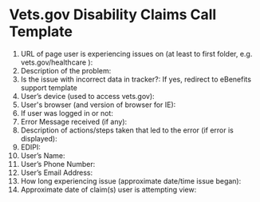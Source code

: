 # Vets.gov Disability Claims Call Template

1. URL of page user is experiencing issues on (at least to first folder, e.g. vets.gov/healthcare ):
2. Description of the problem:
3. Is the issue with incorrect data in tracker?: If yes, redirect to eBenefits support template
4. User’s device (used to access vets.gov):
5. User's browser (and version of browser for IE):
6. If user was logged in or not:
7. Error Message received (if any):
8. Description of actions/steps taken that led to the error (if error is displayed):
9. EDIPI:
10. User’s Name:
11. User’s Phone Number:
12. User’s Email Address:
13. How long experiencing issue (approximate date/time issue began):
14. Approximate date of claim(s) user is attempting view:
